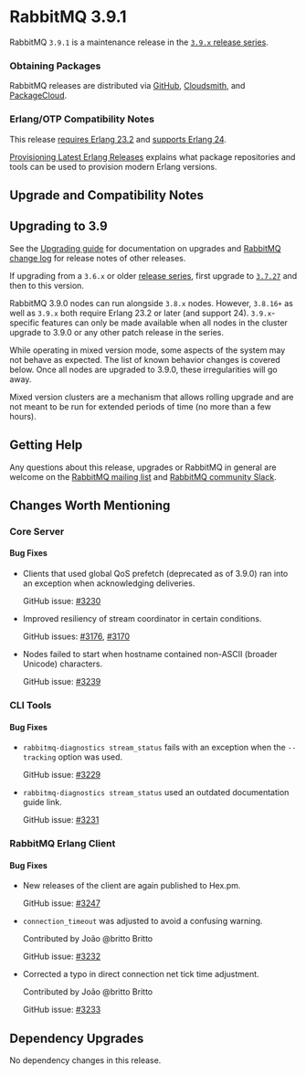 # RabbitMQ 3.9.1

RabbitMQ `3.9.1` is a maintenance release in the [`3.9.x` release series](https://blog.rabbitmq.com/tags/v3.9.x/).


### Obtaining Packages

RabbitMQ releases are distributed via [GitHub](https://github.com/rabbitmq/rabbitmq-server/releases), [Cloudsmith](https://cloudsmith.io/~rabbitmq/repos/),
and [PackageCloud](https://packagecloud.io/rabbitmq).

### Erlang/OTP Compatibility Notes

This release [requires Erlang 23.2](https://www.rabbitmq.com/which-erlang.html) and [supports Erlang 24](https://blog.rabbitmq.com/posts/2021/03/erlang-24-support-roadmap/).

[Provisioning Latest Erlang Releases](https://www.rabbitmq.com/which-erlang.html#erlang-repositories) explains
what package repositories and tools can be used to provision modern Erlang versions.


## Upgrade and Compatibility Notes

## Upgrading to 3.9

See the [Upgrading guide](https://www.rabbitmq.com/upgrade.html) for documentation on upgrades and [RabbitMQ change log](https://www.rabbitmq.com/changelog.html) for release notes of other releases.

If upgrading from a `3.6.x` or older [release series](https://www.rabbitmq.com/versions.html), first upgrade
to [`3.7.27`](https://github.com/rabbitmq/rabbitmq-server/releases/tag/v3.7.27) and then to this version.

RabbitMQ 3.9.0 nodes can run alongside `3.8.x` nodes. However, `3.8.16+` as well as `3.9.x` both require Erlang 23.2 or later (and support 24). `3.9.x`-specific features can only be made available when all nodes in the cluster upgrade to 3.9.0 or any other patch release in the series.

While operating in mixed version mode, some aspects of the system may not behave as expected. The list of known behavior changes is covered below. Once all nodes are upgraded to 3.9.0, these irregularities will go away.

Mixed version clusters are a mechanism that allows rolling upgrade and are not meant to be run for extended periods of time
(no more than a few hours).



## Getting Help

Any questions about this release, upgrades or RabbitMQ in general are welcome on the [RabbitMQ mailing list](https://groups.google.com/forum/#!forum/rabbitmq-users)
and [RabbitMQ community Slack](https://rabbitmq-slack.herokuapp.com/).



## Changes Worth Mentioning

### Core Server

#### Bug Fixes

 * Clients that used global QoS prefetch (deprecated as of 3.9.0) ran into an exception
   when acknowledging deliveries.

   GitHub issue: [#3230](https://github.com/rabbitmq/rabbitmq-server/pull/3230)

 * Improved resiliency of stream coordinator in certain conditions.

   GitHub issues: [#3176](https://github.com/rabbitmq/rabbitmq-server/pull/3176), [#3170](https://github.com/rabbitmq/rabbitmq-server/pull/3170)

 * Nodes failed to start when hostname contained non-ASCII (broader Unicode) characters.

   GitHub issue: [#3239](https://github.com/rabbitmq/rabbitmq-server/pull/3239)


### CLI Tools

#### Bug Fixes

 * `rabbitmq-diagnostics stream_status` fails with an exception when the `--tracking` option was used.

   GitHub issue: [#3229](https://github.com/rabbitmq/rabbitmq-server/pull/3229)

 * `rabbitmq-diagnostics stream_status` used an outdated documentation guide link.

   GitHub issue: [#3231](https://github.com/rabbitmq/rabbitmq-server/pull/3231)


### RabbitMQ Erlang Client

#### Bug Fixes

 * New releases of the client are again published to Hex.pm.

   GitHub issue: [#3247](https://github.com/rabbitmq/rabbitmq-server/pull/3247)

 * `connection_timeout` was adjusted to avoid a confusing warning.

   Contributed by João @britto Britto

   GitHub issue: [#3232](https://github.com/rabbitmq/rabbitmq-server/pull/3232)

 * Corrected a typo in direct connection net tick time adjustment.

   Contributed by João @britto Britto

   GitHub issue: [#3233](https://github.com/rabbitmq/rabbitmq-server/pull/3233)


## Dependency Upgrades

No dependency changes in this release.